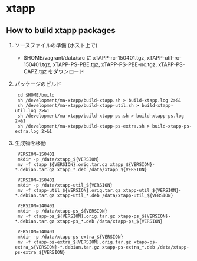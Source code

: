 # xtapp

## How to build xtapp packages

1. ソースファイルの準備 (ホスト上で)

    * $HOME/vagrant/data/src に xTAPP-rc-150401.tgz, xTAPP-util-rc-150401.tgz, xTAPP-PS-PBE.tgz, xTAPP-PS-PBE-nc.tgz, xTAPP-PS-CAPZ.tgz をダウンロード

2. パッケージのビルド

        cd $HOME/build
        sh /development/ma-xtapp/build-xtapp.sh > build-xtapp.log 2>&1
        sh /development/ma-xtapp/build-xtapp-util.sh > build-xtapp-util.log 2>&1
        sh /development/ma-xtapp/build-xtapp-ps.sh > build-xtapp-ps.log 2>&1
        sh /development/ma-xtapp/build-xtapp-ps-extra.sh > build-xtapp-ps-extra.log 2>&1

3. 生成物を移動

        VERSION=150401
        mkdir -p /data/xtapp_${VERSION}
        mv -f xtapp_${VERSION}.orig.tar.gz xtapp_${VERSION}-*.debian.tar.gz xtapp_*.deb /data/xtapp_${VERSION}

        VERSION=150401
        mkdir -p /data/xtapp-util_${VERSION}
        mv -f xtapp-util_${VERSION}.orig.tar.gz xtapp-util_${VERSION}-*.debian.tar.gz xtapp-util_*.deb /data/xtapp-util_${VERSION}

        VERSION=140401
        mkdir -p /data/xtapp-ps_${VERSION}
        mv -f xtapp-ps_${VERSION}.orig.tar.gz xtapp-ps_${VERSION}-*.debian.tar.gz xtapp-ps_*.deb /data/xtapp-ps_${VERSION}

        VERSION=140401
        mkdir -p /data/xtapp-ps-extra_${VERSION}
        mv -f xtapp-ps-extra_${VERSION}.orig.tar.gz xtapp-ps-extra_${VERSION}-*.debian.tar.gz xtapp-ps-extra_*.deb /data/xtapp-ps-extra_${VERSION}
